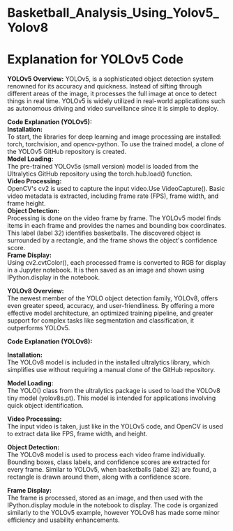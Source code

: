 # Basketball_Analysis_Using_Yolov5_Yolov8

# Explanation for YOLOv5 Code

<b>YOLOv5 Overview:</b> YOLOv5, is a sophisticated object detection system renowned for its accuracy and quickness. Instead of sifting through different areas of the image, it processes the full image at once to detect things in real time. YOLOv5 is widely utilized in real-world applications such as autonomous driving and video surveillance since it is simple to deploy.

<b>Code Explanation (YOLOv5): </b><br>
<b>Installation: </b> <br>
To start, the libraries for deep learning and image processing are installed: torch, torchvision, and opencv-python. To use the trained model, a clone of the YOLOv5 GitHub repository is created.<br>
<b>Model Loading: </b><br>
The pre-trained YOLOv5s (small version) model is loaded from the Ultralytics GitHub repository using the torch.hub.load() function.<br>
<b>Video Processing: </b><br>
OpenCV's cv2 is used to capture the input video.Use VideoCapture(). Basic video metadata is extracted, including frame rate (FPS), frame width, and frame height.<br>
<b>Object Detection: </b><br>
Processing is done on the video frame by frame. The YOLOv5 model finds items in each frame and provides the names and bounding box coordinates. This label (label 32) identifies basketballs. The discovered object is surrounded by a rectangle, and the frame shows the object's confidence score.<br>
<b>Frame Display: </b><br>
Using cv2.cvtColor(), each processed frame is converted to RGB for display in a Jupyter notebook. It is then saved as an image and shown using IPython.display in the notebook.<br>

<b>YOLOv8 Overview:</b><br>
The newest member of the YOLO object detection family, YOLOv8, offers even greater speed, accuracy, and user-friendliness. By offering a more effective model architecture, an optimized training pipeline, and greater support for complex tasks like segmentation and classification, it outperforms YOLOv5.<br>

<b>Code Explanation (YOLOv8):</b>

<b>Installation:</b> <br>The YOLOv8 model is included in the installed ultralytics library, which simplifies use without requiring a manual clone of the GitHub repository.<br>

<b>Model Loading:</b><br> The YOLO() class from the ultralytics package is used to load the YOLOv8 tiny model (yolov8s.pt). This model is intended for applications involving quick object identification.<br>

<b>Video Processing:</b><br> The input video is taken, just like in the YOLOv5 code, and OpenCV is used to extract data like FPS, frame width, and height.<br>

<b>Object Detection:</b><br>The YOLOv8 model is used to process each video frame individually. Bounding boxes, class labels, and confidence scores are extracted for every frame. Similar to YOLOv5, when basketballs (label 32) are found, a rectangle is drawn around them, along with a confidence score.<br>
 
<b>Frame Display:</b><br> The frame is processed, stored as an image, and then used with the IPython.display module in the notebook to display. The code is organized similarly to the YOLOv5 example, however YOLOv8 has made some minor efficiency and usability enhancements.<br>
